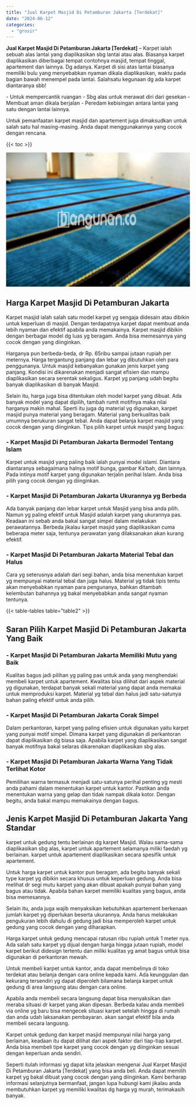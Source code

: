 ```yaml
---
title: "Jual Karpet Masjid Di Petamburan Jakarta [Terdekat]"
date: "2024-06-12"
categories: 
  - "grosir"
---
```


**Jual Karpet Masjid Di Petamburan Jakarta \[Terdekat\]** – Karpet ialah sebuah alas lantai yang diaplikasikan sbg lantai atau alas. Biasanya karpet diaplikasikan diberbagai tempat contohnya masjid, tempat tinggal, apartement dan lainnya. Dg adanya. Karpet di sisi atas lantai biasanya memiliki bulu yang menyebabkan nyaman dikala diaplikasikan, waktu pada bagian bawah menempel pada lantai. Salahsatu kegunaan dg ada karpet diantaranya sbb!

\- Untuk mempercantik ruangan - Sbg alas untuk merawat diri dari gesekan - Membuat aman dikala berjalan - Peredam kebisingan antara lantai yang satu dengan lantai lainnya.

Untuk pemanfaatan karpet masjid dan apartement juga dimaksudkan untuk salah satu hal masing-masing. Anda dapat menggunakannya yang cocok dengan rencana.

{{< toc >}}

![Jual Karpet Masjid Di Petamburan Jakarta [Terdekat]](/images/grosir-karpet-murah-24.png)

## Harga Karpet Masjid Di Petamburan Jakarta

Karpet masjid ialah salah satu model karpet yg sengaja didesain atau dibikin untuk keperluan di masjid. Dengan terdapatnya karpet dapat membuat anda lebih nyaman dan efektif apabila anda memakainya. Karpet masjid dibikin dengan berbagai model dg luas yg beragam. Anda bisa memesannya yang cocok dengan yang diinginkan.

Harganya pun berbeda-beda, dr Rp. 65ribu sampai jutaan rupiah per meternya. Harga tergantung panjang dan lebar yg dibutuhkan oleh para penggunanya. Untuk masjid kebanyakan gunakan jenis karpet yang panjang. Kondisi ini dikarenakan menjadi sangat efisien dan mampu diaplikasikan secara serentak sekaligus. Karpet yg panjang udah begitu banyak diaplikasikan di banyak Masjid.

Selain itu, harga juga bisa ditentukan oleh model karpet yang dibuat. Ada banyak model yang dapat dipilih, tambah rumit motifnya maka nilai harganya makin mahal. Sperti itu juga dg material yg digunakan, karpet masjid punya material yang beragam. Material yang berkualitas baik umumnya berukuran sangat tebal. Anda dapat belanja karpet masjid yang cocok dengan yang diinginkan. Tips pilih karpet untuk masjid yang bagus:

### \- Karpet Masjid Di Petamburan Jakarta Bermodel Tentang Islam

Karpet untuk masjid yang paling baik ialah punyai model islami. Diantara diantaranya sebagaimana halnya motif bunga, gambar Ka’bah, dan lainnya. Pada intinya motif karpet yang digunakan terjalin perihal Islam. Anda bisa pilih yang cocok dengan yg diinginkan.

### \- Karpet Masjid Di Petamburan Jakarta Ukurannya yg Berbeda

Ada banyak panjang dan lebar karpet untuk Masjid yang bisa anda pilih. Namun yg paling efektif untuk Masjid adalah karpet yang ukurannya pas. Keadaan ini sebab anda bakal sangat simpel dalam melakukan perawatannya. Berbeda jikalau karpet masjid yang diaplikasikan cuma beberapa meter saja, tentunya perawatan yang dilaksanakan akan kurang efektif.

### \- Karpet Masjid Di Petamburan Jakarta Material Tebal dan Halus

Cara yg seterusnya adalah dari segi bahan, anda bisa menentukan karpet yg mempunyai material tebal dan juga halus. Material yg tidak tipis tentu akan menyebabkan nyaman para pengunanya, bahkan ditambah kelembutan bahannya yg bakal menyebabkan anda sangat nyaman tentunya.

{{< table-tables table="table2" >}}

## Saran Pilih Karpet Masjid Di Petamburan Jakarta Yang Baik

### \- Karpet Masjid Di Petamburan Jakarta Memiliki Mutu yang Baik

Kualitas bagus jadi pilihan yg paling pas untuk anda yang menghendaki membeli karpet untuk apartement. Kwalitas bisa dilihat dari aspek material yg digunakan, terdapat banyak sekali material yang dapat anda memakai untuk memproduksi karpet. Material yg tebal dan halus jadi satu-satunya bahan paling efektif untuk anda pilih.

### \- Karpet Masjid Di Petamburan Jakarta Corak Simpel

Dalam perkantoran, karpet yang paling efisien untuk digunakan yaitu karpet yang punyai motif simpel. Dimana karpet yang digunakan di perkantoran dapat diaplikasikan dg biasa saja. Apabila karpet yang diaplikasikan sangat banyak motifnya bakal selaras dikarenakan diaplikasikan sbg alas.

### \- Karpet Masjid Di Petamburan Jakarta Warna Yang Tidak Terlihat Kotor

Pemilihan warna termasuk menjadi satu-satunya perihal penting yg mesti anda pahami dalam menentukan karpet untuk kantor. Pastikan anda menentukan warna yang gelap dan tidak nampak dikala kotor. Dengan begitu, anda bakal mampu memakainya dengan bagus.

## Jenis Karpet Masjid Di Petamburan Jakarta Yang Standar

karpet untuk gedung tentu berlainan dg karpet Masjid. Walau sama-sama diaplikasikan sbg alas, karpet untuk apartement selamanya miliki faedah yg berlainan. karpet untuk apartement diaplikasikan secara spesifik untuk apartement.

Untuk harga karpet untuk kantor pun beragam, ada begitu banyak sekali type karpet yg dibikin secara khusus untuk keperluan gedung. Anda bisa melihat dr segi mutu karpet yang akan dibuat apakah punyai bahan yang bagus atau tidak. Apabila bahan karpet memiliki kualitas yang bagus, anda bisa memesannya.

Selain itu, anda juga wajib menyaksikan kebutuhkan apartement berkenaan jumlah karpet yg diperlukan beserta ukurannya. Anda harus melakukan pengukuran lebih dahulu di gedung jadi bisa memperoleh karpet untuk gedung yang cocok dengan yang diharapkan.

Harga karpet untuk gedung mencapai ratusan ribu rupiah untuk 1 meter nya. Ada salah satu karpet yg dijual dengan harga hingga jutaan rupiah, model karpet berikut didesign tertentu dan miliki kualitas yg amat bagus untuk bisa digunakan di perkantoran mewah.

Untuk membeli karpet untuk kantor, anda dapat membelinya di toko terdekat atau belanja dengan cara online kepada kami. Ada keunggulan dan kekurang tersendiri yg dapat diperoleh bilamana belanja karpet untuk gedung di area langsung atau dengan cara online.

Apabila anda membeli secara langsung dapat bisa menyaksikan dan meraba situasi dr karpet yang akan dipesan. Berbeda kalau anda membeli via online yg baru bisa mengecek situasi karpet setelah hingga di rumah dan anda udah laksanakan pembayaran. akan sangat efektif bila anda membeli secara langusng.

Karpet untuk gedung dan karpet masjid mempunyai nilai harga yang berlainan, keadaan itu dapat dilihat dari aspek faktor dari tiap-tiap karpet. Anda bisa membeli tipe karpet yang cocok dengan yg diinginkan sesuai dengan keperluan anda sendiri.

Seperti itulah informasi yg dapat kita jelaskan mengenai Jual Karpet Masjid Di Petamburan Jakarta \[Terdekat\] yang bisa anda beli. Anda dapat memilih karpet yg bakal dibuat yang cocok dengan yang diinginkan. Kami berharap informasi selanjutnya bermanfaat, jangan lupa hubungi kami jikalau anda membutuhkan karpet yg memiliki kwalitas dg harga yg murah, terimakasih banyak.
